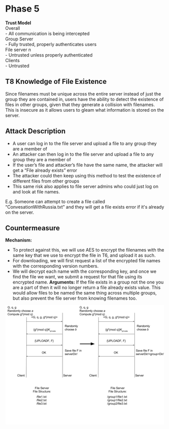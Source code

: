 # Phase 5 


**Trust Model**  
Overall  
    - All communication is being intercepted  
Group Server  
	- Fully trusted, properly authenticates users  
File server n  
	- Untrusted unless properly authenticated  
Clients  
	- Untrusted  

## T8 Knowledge of File Existence
Since filenames must be unique across the entire server instead of just the group they are contained in, users have the ability to detect the existence of files in other groups, given that they generate a collision with filenames. This is insecure as it allows users to gleam what information is stored on the server.

## Attack Description

- A user can log in to the file server and upload a file to any group they are a member of
- An attacker can then log in to the file server and upload a file to any group they are a member of
- If the user’s file and attacker’s file have the same name, the attacker will get a “File already exists” error
- The attacker could then keep using this method to test the existence of different files from other groups
- This same risk also applies to file server admins who could just log on and look at file names.

E.g. Someone can attempt to create a file called “ConvesationWithRussia.txt” and they will get a file exists error if it's already on the server.

## Countermeasure

**Mechanism:**
- To protect against this, we will use AES to encrypt the filenames with the same key that we use to encrypt the file in T6, and upload it as such.
- For downloading, we will first request a list of the encrypted file names with the corresponding version numbers.
- We will decrypt each name with the corresponding key, and once we find the file we want, we submit a request for that file using its encrypted name.
**Arguments:** 
	If the file exists in a group not the one you are a part of then it will no longer return a file already exists value. This would allow files to be named the same thing across multiple groups, but also prevent the file server from knowing filenames too.


![T8](https://github.com/EricGhildyal/CS1653CryptoProject/blob/master/reports/images/t8.png)
